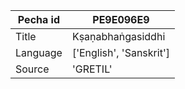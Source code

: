 |Pecha id | PE9E096E9
| --- | --- 
|Title | Kṣaṇabhaṅgasiddhi 
|Language | ['English', 'Sanskrit']
|Source | 'GRETIL'